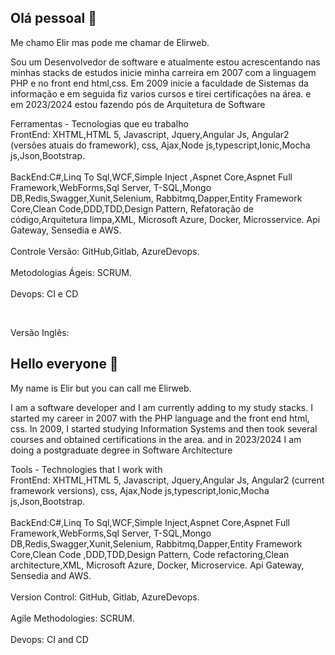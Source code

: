 ## Olá pessoal 👋
Me chamo Elir mas pode me chamar de Elirweb.

Sou um Desenvolvedor de software e atualmente estou acrescentando nas minhas stacks de estudos inicie minha carreira em 2007 com a linguagem PHP e no front end html,css. 
Em 2009 inicie a faculdade de Sistemas da informação e em seguida fiz varios cursos e tirei certificações na área. e em 2023/2024 estou fazendo pós de Arquitetura de Software

Ferramentas - Tecnologias que eu trabalho<br />
FrontEnd: XHTML,HTML 5, Javascript, Jquery,Angular Js, Angular2 (versões atuais do framework), css, Ajax,Node js,typescript,Ionic,Mocha js,Json,Bootstrap.
<br /><br />
BackEnd:C#,Linq To Sql,WCF,Simple Inject ,Aspnet Core,Aspnet Full Framework,WebForms,Sql Server, T-SQL,Mongo DB,Redis,Swagger,Xunit,Selenium, Rabbitmq,Dapper,Entity Framework Core,Clean Code,DDD,TDD,Design Pattern, Refatoração de código,Arquitetura limpa,XML, Microsoft Azure, Docker, Microsservice. Api Gateway, Sensedia e AWS.
<br /><br />
Controle Versão: GitHub,Gitlab, AzureDevops.
<br /><br />
Metodologias Ágeis: SCRUM.
<br /><br />
Devops: CI e CD

<br />

Versão Inglês: <br />
## Hello everyone 👋
My name is Elir but you can call me Elirweb.

I am a software developer and I am currently adding to my study stacks. I started my career in 2007 with the PHP language and the front end html, css.
In 2009, I started studying Information Systems and then took several courses and obtained certifications in the area. and in 2023/2024 I am doing a postgraduate degree in Software Architecture

Tools - Technologies that I work with<br />
FrontEnd: XHTML,HTML 5, Javascript, Jquery,Angular Js, Angular2 (current framework versions), css, Ajax,Node js,typescript,Ionic,Mocha js,Json,Bootstrap.
<br /><br />
BackEnd:C#,Linq To Sql,WCF,Simple Inject,Aspnet Core,Aspnet Full Framework,WebForms,Sql Server, T-SQL,Mongo DB,Redis,Swagger,Xunit,Selenium, Rabbitmq,Dapper,Entity Framework Core,Clean Code ,DDD,TDD,Design Pattern, Code refactoring,Clean architecture,XML, Microsoft Azure, Docker, Microservice. Api Gateway, Sensedia and AWS.
<br /><br />
Version Control: GitHub, Gitlab, AzureDevops.
<br /><br />
Agile Methodologies: SCRUM.
<br /><br />
Devops: CI and CD


